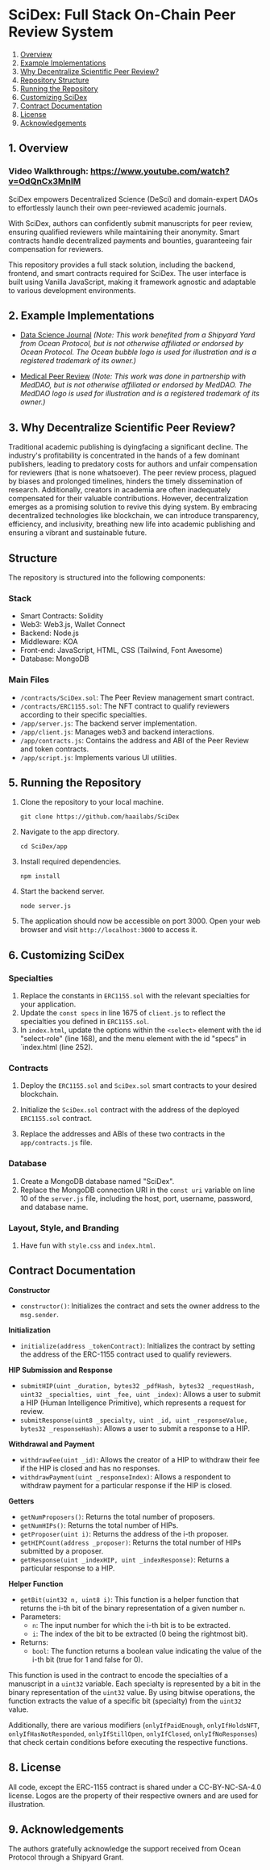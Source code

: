 # SciDex: Full Stack On-Chain Peer Review System
1. [Overview](#overview)
2. [Example Implementations](#example-implementations)
3. [Why Decentralize Scientific Peer Review?](#why-decentralize-scientific-peer-review)
4. [Repository Structure](#structure)
5. [Running the Repository](#running-the-repository)
6. [Customizing SciDex](#customizing-scidex)
7. [Contract Documentation](#contract-documentation)
8. [License](#license)
9. [Acknowledgements](#acknowledgements)


## 1. Overview 
### Video Walkthrough: https://www.youtube.com/watch?v=OdQnCx3MnIM

SciDex empowers Decentralized Science (DeSci) and domain-expert DAOs to effortlessly launch their own peer-reviewed academic journals.

With SciDex, authors can confidently submit manuscripts for peer review, ensuring qualified reviewers while maintaining their anonymity. Smart contracts handle decentralized payments and bounties, guaranteeing fair compensation for reviewers.

This repository provides a full stack solution, including the backend, frontend, and smart contracts required for SciDex. The user interface is built using Vanilla JavaScript, making it framework agnostic and adaptable to various development environments. 


## 2. Example Implementations
- [Data Science Journal](https://q4xjfj-3000.csb.app/) *(Note: This work benefited from a Shipyard Yard from Ocean Protocol, but is not otherwise affiliated or endorsed by Ocean Protocol. The Ocean bubble logo is used for illustration and is a registered trademark of its owner.)*

- [Medical Peer Review](https://u6iyjz-3000.csb.app/) *(Note: This work was done in partnership with MedDAO, but is not otherwise affiliated or endorsed by MedDAO. The MedDAO logo is used for illustration and is a registered trademark of its owner.)*

## 3. Why Decentralize Scientific Peer Review?
Traditional academic publishing is dyingfacing a significant decline. The industry's profitability is concentrated in the hands of a few dominant publishers, leading to predatory costs for authors and unfair compensation for reviewers (that is none whatsoever). The peer review process, plagued by biases and prolonged timelines, hinders the timely dissemination of research. Additionally, creators in academia are often inadequately compensated for their valuable contributions. However, decentralization emerges as a promising solution to revive this dying system. By embracing decentralized technologies like blockchain, we can introduce transparency, efficiency, and inclusivity, breathing new life into academic publishing and ensuring a vibrant and sustainable future.


## Structure 

The repository is structured into the following components:
### Stack
- Smart Contracts: Solidity
- Web3: Web3.js, Wallet Connect
- Backend: Node.js
- Middleware: KOA
- Front-end: JavaScript, HTML, CSS (Tailwind, Font Awesome)
- Database: MongoDB

### Main Files

- `/contracts/SciDex.sol`: The Peer Review management smart contract.
- `/contracts/ERC1155.sol`: The NFT contract to qualify reviewers according to their specific specialties.
- `/app/server.js`: The backend server implementation.
- `/app/client.js`: Manages web3 and backend interactions.
- `/app/contracts.js`: Contains the address and ABI of the Peer Review and token contracts.
- `/app/script.js`: Implements various UI utilities.


## 5. Running the Repository
1. Clone the repository to your local machine.
   ```
   git clone https://github.com/haailabs/SciDex
   ```

2. Navigate to the app directory.
   ```
   cd SciDex/app
   ```

3. Install required dependencies.
   ```
   npm install
   ```

4. Start the backend server.
   ```
   node server.js
   ```

5. The application should now be accessible on port 3000. Open your web browser and visit `http://localhost:3000` to access it.


## 6. Customizing SciDex

### Specialties

1. Replace the constants in `ERC1155.sol` with the relevant specialties for your application. 
2. Update the `const specs` in line 1675 of `client.js` to reflect the specialties you defined in `ERC1155.sol`. 
3. In `index.html`, update the options within the `<select>` element with the id "select-role" (line 168), and the menu element with the id "specs" in `index.html (line 252).

### Contracts

1. Deploy the `ERC1155.sol` and `SciDex.sol` smart contracts to your desired blockchain.

2. Initialize the `SciDex.sol` contract with the address of the deployed `ERC1155.sol` contract. 
3. Replace the addresses and ABIs of these two contracts in the `app/contracts.js` file.

### Database
1. Create a MongoDB database named "SciDex".
2. Replace the MongoDB connection URI in the `const uri` variable on line 10 of the `server.js` file, including the host, port, username, password, and database name.


### Layout, Style, and Branding

1. Have fun with `style.css` and `index.html`.

## Contract Documentation 

**Constructor**
- `constructor()`: Initializes the contract and sets the owner address to the `msg.sender`.

**Initialization**
- `initialize(address _tokenContract)`: Initializes the contract by setting the address of the ERC-1155 contract used to qualify reviewers.

**HIP Submission and Response**
- `submitHIP(uint _duration, bytes32 _pdfHash, bytes32 _requestHash, uint32 _specialties, uint _fee, uint _index)`: Allows a user to submit a HIP (Human Intelligence Primitive), which represents a request for review.
- `submitResponse(uint8 _specialty, uint _id, uint _responseValue, bytes32 _responseHash)`: Allows a user to submit a response to a HIP.

**Withdrawal and Payment**
- `withdrawFee(uint _id)`: Allows the creator of a HIP to withdraw their fee if the HIP is closed and has no responses.
- `withdrawPayment(uint _responseIndex)`: Allows a respondent to withdraw payment for a particular response if the HIP is closed.

**Getters**
- `getNumProposers()`: Returns the total number of proposers.
- `getNumHIPs()`: Returns the total number of HIPs.
- `getProposer(uint i)`: Returns the address of the i-th proposer.
- `getHIPCount(address _proposer)`: Returns the total number of HIPs submitted by a proposer.
- `getResponse(uint _indexHIP, uint _indexResponse)`: Returns a particular response to a HIP.

**Helper Function**
- `getBit(uint32 n, uint8 i)`: This function is a helper function that returns the i-th bit of the binary representation of a given number `n`.
- Parameters:
  - `n`: The input number for which the i-th bit is to be extracted.
  - `i`: The index of the bit to be extracted (0 being the rightmost bit).
- Returns:
  - `bool`: The function returns a boolean value indicating the value of the i-th bit (true for 1 and false for 0).

This function is used in the contract to encode the specialties of a manuscript in a `uint32` variable. Each specialty is represented by a bit in the binary representation of the `uint32` value. By using bitwise operations, the function extracts the value of a specific bit (specialty) from the `uint32` value.

Additionally, there are various modifiers (`onlyIfPaidEnough`, `onlyIfHoldsNFT`, `onlyIfHasNotResponded`, `onlyIfStillOpen`, `onlyIfClosed`, `onlyIfNoResponses`) that check certain conditions before executing the respective functions.

## 8. License 
All code, except the ERC-1155 contract is shared under a CC-BY-NC-SA-4.0 license. Logos are the property of their respective owners and are used for illustration.

## 9. Acknowledgements 
The authors gratefully acknowledge the support received from Ocean Protocol through a Shipyard Grant. 
